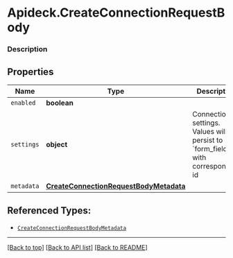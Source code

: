 # Apideck.CreateConnectionRequestBody

### Description

## Properties
Name | Type | Description | Notes
------------ | ------------- | ------------- | -------------
`enabled` | **boolean** |  | [optional] 
`settings` | **object** | Connection settings. Values will persist to &#x60;form_fields&#x60; with corresponding id | [optional] 
`metadata` | [**CreateConnectionRequestBodyMetadata**](CreateConnectionRequestBodyMetadata.md) |  | [optional] 





## Referenced Types:


* [`CreateConnectionRequestBodyMetadata`](CreateConnectionRequestBodyMetadata.md)

---

[[Back to top]](#) [[Back to API list]](../../../../README.md#documentation-for-api-endpoints) [[Back to README]](../../../../README.md)



